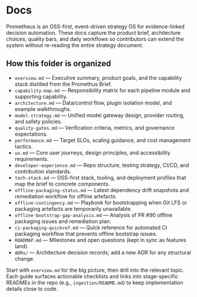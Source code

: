 # Docs

Prometheus is an OSS-first, event-driven strategy OS for evidence-linked decision
automation. These docs capture the product brief, architecture choices, quality
bars, and daily workflows so contributors can extend the system without
re-reading the entire strategy document.

## How this folder is organized

- `overview.md` &mdash; Executive summary, product goals, and the capability stack
  distilled from the Promethus Brief.
- `capability-map.md` &mdash; Responsibility matrix for each pipeline module and
  supporting capability.
- `architecture.md` &mdash; Data/control flow, plugin isolation model, and example
  walkthroughs.
- `model-strategy.md` &mdash; Unified model gateway design, provider routing, and
  safety policies.
- `quality-gates.md` &mdash; Verification criteria, metrics, and governance
  expectations.
- `performance.md` &mdash; Target SLOs, scaling guidance, and cost management
  tactics.
- `ux.md` &mdash; Core user journeys, design principles, and accessibility
  requirements.
- `developer-experience.md` &mdash; Repo structure, testing strategy, CI/CD, and
  contribution standards.
- `tech-stack.md` &mdash; OSS-first stack, tooling, and deployment profiles that
  map the brief to concrete components.
- `offline-packaging-status.md` &mdash; Latest dependency drift snapshots and
  remediation workflow for offline artefacts.
- `offline-contingency.md` &mdash; Playbook for bootstrapping when Git LFS or
  packaging artefacts are temporarily unavailable.
- `offline-bootstrap-gap-analysis.md` &mdash; Analysis of PR #90 offline
  packaging issues and remediation plan.
- `ci-packaging-quickref.md` &mdash; Quick reference for automated CI packaging
  workflow that prevents offline bootstrap issues.
- `ROADMAP.md` &mdash; Milestones and open questions (kept in sync as features
  land).
- `ADRs/` &mdash; Architecture decision records; add a new ADR for any structural
  change.

Start with `overview.md` for the big picture, then drill into the relevant
topic. Each guide surfaces actionable checklists and links into stage-specific
READMEs in the repo (e.g., `ingestion/README.md`) to keep implementation
details close to code.
